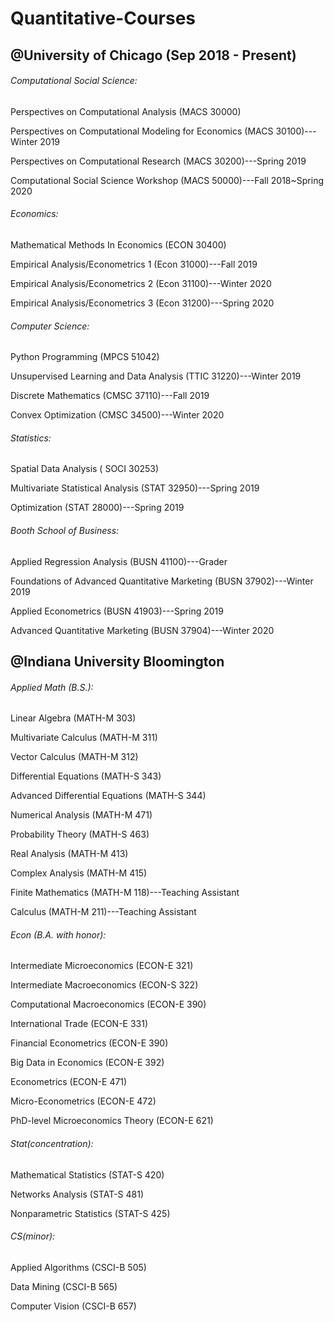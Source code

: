 # Quantitative-Courses

## @University of Chicago (Sep 2018 - Present)

###### Computational Social Science:

Perspectives on Computational Analysis (MACS 30000)

Perspectives on Computational Modeling for Economics (MACS 30100)---Winter 2019

Perspectives on Computational Research (MACS 30200)---Spring 2019

Computational Social Science Workshop (MACS 50000)---Fall 2018~Spring 2020


###### Economics:
Mathematical Methods In Economics (ECON 30400)

Empirical Analysis/Econometrics 1 (Econ 31000)---Fall 2019

Empirical Analysis/Econometrics 2 (Econ 31100)---Winter 2020

Empirical Analysis/Econometrics 3 (Econ 31200)---Spring 2020


###### Computer Science:

Python Programming (MPCS 51042)

Unsupervised Learning and Data Analysis (TTIC 31220)---Winter 2019

Discrete Mathematics (CMSC 37110)---Fall 2019

Convex Optimization (CMSC 34500)---Winter 2020

###### Statistics:
Spatial Data Analysis ( SOCI 30253)

Multivariate Statistical Analysis (STAT 32950)---Spring 2019

Optimization (STAT 28000)---Spring 2019

###### Booth School of Business:
Applied Regression Analysis (BUSN 41100)---Grader

Foundations of Advanced Quantitative Marketing (BUSN 37902)---Winter 2019

Applied Econometrics (BUSN 41903)---Spring 2019

Advanced Quantitative Marketing	(BUSN 37904)---Winter 2020


## @Indiana University Bloomington

###### Applied Math (B.S.):
Linear Algebra (MATH-M 303)

Multivariate Calculus (MATH-M 311)

Vector Calculus (MATH-M 312)

Differential Equations (MATH-S 343)

Advanced Differential Equations (MATH-S 344)

Numerical Analysis (MATH-M 471)

Probability Theory (MATH-S 463)

Real Analysis (MATH-M 413)

Complex Analysis (MATH-M 415)

Finite Mathematics (MATH-M 118)---Teaching Assistant

Calculus (MATH-M 211)---Teaching Assistant


###### Econ (B.A. with honor):
Intermediate Microeconomics (ECON-E 321)

Intermediate Macroeconomics (ECON-S 322)

Computational Macroeconomics (ECON-E 390)

International Trade (ECON-E 331)

Financial Econometrics (ECON-E 390)

Big Data in Economics (ECON-E 392)

Econometrics (ECON-E 471)

Micro-Econometrics (ECON-E 472)

PhD-level Microeconomics Theory (ECON-E 621)


###### Stat(concentration):
Mathematical Statistics (STAT-S 420)

Networks Analysis (STAT-S 481)

Nonparametric Statistics (STAT-S 425)


###### CS(minor):
Applied Algorithms (CSCI-B 505)

Data Mining (CSCI-B 565)

Computer Vision (CSCI-B 657)
